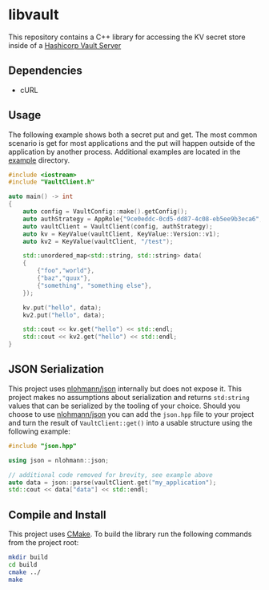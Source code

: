 # libvault

This repository contains a C++ library for accessing the KV secret store inside of a [Hashicorp Vault Server](https://www.vaultproject.io/)

## Dependencies

* cURL

## Usage

The following example shows both a secret put and get. The most common scenario is get for most applications and the put will happen outside of the application by another process. Additional examples are located in the [example](example) directory.

```cpp
#include <iostream>
#include "VaultClient.h"

auto main() -> int
{
    auto config = VaultConfig::make().getConfig();
    auto authStrategy = AppRole{"9ce0eddc-0cd5-dd87-4c08-eb5ee9b3eca6", "043f002e-de24-6cd0-a37c-d44601400fb1"};
    auto vaultClient = VaultClient(config, authStrategy);
    auto kv = KeyValue(vaultClient, KeyValue::Version::v1);
    auto kv2 = KeyValue(vaultClient, "/test");

    std::unordered_map<std::string, std::string> data(
    {
        {"foo","world"},
        {"baz","quux"},
        {"something", "something else"},
    });

    kv.put("hello", data);
    kv2.put("hello", data);

    std::cout << kv.get("hello") << std::endl;
    std::cout << kv2.get("hello") << std::endl;
}
```

## JSON Serialization

This project uses [nlohmann/json](https://github.com/nlohmann/json) internally but does not expose it. This project makes no assumptions about serialization and returns `std:string` values that can be serialized by the tooling of your choice. Should you choose to use [nlohmann/json](https://github.com/nlohmann/json) you can add the `json.hpp` file to your project and turn the result of  `VaultClient::get()` into a usable structure using the following example:

```cpp
#include "json.hpp"

using json = nlohmann::json;

// additional code removed for brevity, see example above
auto data = json::parse(vaultClient.get("my_application");
std::cout << data["data"] << std::endl;
```

## Compile and Install

This project uses [CMake](https://cmake.org/). To build the library run the following commands from the project root:

```sh
mkdir build
cd build
cmake ../
make
```
